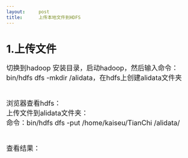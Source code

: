 ```yaml
---
layout:     post
title:      上传本地文件到HDFS
---
```

<div id="article_content" class="article_content clearfix csdn-tracking-statistics" data-pid="blog" data-mod="popu_307" data-dsm="post">
								            <link rel="stylesheet" href="https://csdnimg.cn/release/phoenix/template/css/ck_htmledit_views-f76675cdea.css">
						<div class="htmledit_views" id="content_views">
                
<h1>1.上传文件</h1>
<div><span style="font-size:18px;">切换到hadoop 安装目录，启动hadoop，然后输入命令：bin/hdfs dfs -mkdir /alidata，在hdfs上创建alidata文件夹</span></div>
<div><span style="font-size:18px;"><br></span></div>
<div><span style="font-size:18px;"><br></span></div>
<div><span style="font-size:18px;">浏览器查看hdfs：</span></div>
<div><span style="font-size:18px;"><img src="https://img-blog.csdn.net/20150404142616088?watermark/2/text/aHR0cDovL2Jsb2cuY3Nkbi5uZXQvS2luZ2VyMA==/font/5a6L5L2T/fontsize/400/fill/I0JBQkFCMA==/dissolve/70/gravity/SouthEast" alt=""><br></span></div>
<div><span style="font-size:18px;">上传文件到alidata文件夹：</span></div>
<div><span style="font-size:18px;">命令：bin/hdfs dfs -put /home/kaiseu/TianChi /alidata/</span></div>
<div><span style="font-size:18px;"><br></span></div>
<div><span style="font-size:18px;"><img src="https://img-blog.csdn.net/20150404143549704?watermark/2/text/aHR0cDovL2Jsb2cuY3Nkbi5uZXQvS2luZ2VyMA==/font/5a6L5L2T/fontsize/400/fill/I0JBQkFCMA==/dissolve/70/gravity/SouthEast" alt=""><br></span></div>
<div><span style="font-size:18px;"><br></span></div>
<div><span style="font-size:18px;">查看结果：</span></div>
<div><span style="font-size:18px;"><br></span></div>
<div><span style="font-size:18px;"><img src="https://img-blog.csdn.net/20150404144038242?watermark/2/text/aHR0cDovL2Jsb2cuY3Nkbi5uZXQvS2luZ2VyMA==/font/5a6L5L2T/fontsize/400/fill/I0JBQkFCMA==/dissolve/70/gravity/SouthEast" alt=""><br></span></div>
            </div>
                </div>